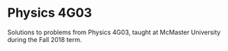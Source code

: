 # Physics 4G03
Solutions to problems from Physics 4G03, taught at McMaster University during the Fall 2018 term.
